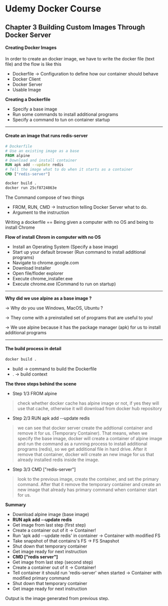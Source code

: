 # Udemy Docker Course

## Chapter 3 Building Custom Images Through Docker Server

#### Creating Docker Images

In order to create an docker image, we have to write the docker file (text file) and the flow is like this

- Dockerfile -> Configuration to define how our container should behave
- Docker Client
- Docker Server
- Usable Image

**Creating a Dockerfile**

- Specify a base image
- Run some commands to install additional programs
- Specify a command to tun on container startup

----

#### Create an image that runs redis-server

```dockerfile
# Dockerfile
# Use an existing image as a base
FROM alpine
# Download and install container
RUN apk add --update redis
# Tell the image what to do when it starts as a container
CMD ["redis-server"]
```

```dockerfile
docker build .
docker run 25cf8724863e
```

The Command compose of two things

- FROM, RUN, CMD -> Instruction telling Docker Server what to do.
- Argument to the instruction

Writing a dockerfile == Being given a computer with no OS and being to install Chrome

**Flow of install Chrom in computer with no OS**

- Install an Operating System (Specify a base image)
- Start up your default browser (Run command to install additional programs)
- Navigate to chrome.google.com
- Download Installer
- Open file/floder explorer
- Execute chrome_installer.exe
- Execute chrome.exe (Command to run on startup)

---

**Why did we use alpine as a base image ?**

-> Why do you use Windows, MacOS, Ubuntu ?

-> They come with a preinstalled set of programs that are useful to you!

-> We use alpine because it has the package manager (apk) for us to install additional programs

---

#### The build process in detail

```dockerfile
docker build .
```

- build -> command to build the Dockerfile
- . -> build context

**The three steps behind the scene**

- Step 1/3 FROM alpine

> check whether docker cache has alpine image or not, if yes they will use that cache, otherwise it will download from docker hub repository

- Step 2/3 RUN apk add --update redis

> we can see that docker server create the addtional container and remove it for us. (Temporary Container). That means, when we specify the base image, docker will create a container of alpine image and run the command as a running process to install additional programs (redis), so we get additional file in hard drive. After it remove that container, docker will create an new image for us that already installed redis inside the image.

- Step 3/3 CMD ["redis-server"]

>  look to the previous image, create the container, and set the primary command. After that it remove the temporary container and create an new image that already has primary command when container start for us.

**Summary**

- Download alpine image (base image)
- **RUN apk add --update redis**
- Get image from last step (first step)
- Create a container out of it -> Container!
- Run 'apk add --update redis' in container -> Container with modified FS
- Take snapshot of that contains's FS -> FS Snapshot
- Shut down that temporary container
- Get image ready for next instruction
- **CMD ["redis server"]**
- Get image from last step (second step)
- Create a container out of it -> Container!
- Tell container it should run 'redis-server' when started -> Container with modified primary command
- Shut down that temporary container
- Get image ready for next instruction

Output is the image generated from previous step.